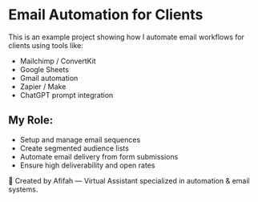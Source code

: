 # Email Automation for Clients

This is an example project showing how I automate email workflows for clients using tools like:

- Mailchimp / ConvertKit
- Google Sheets
- Gmail automation
- Zapier / Make
- ChatGPT prompt integration

## My Role:
- Setup and manage email sequences
- Create segmented audience lists
- Automate email delivery from form submissions
- Ensure high deliverability and open rates

📌 Created by Afifah — Virtual Assistant specialized in automation & email systems.
